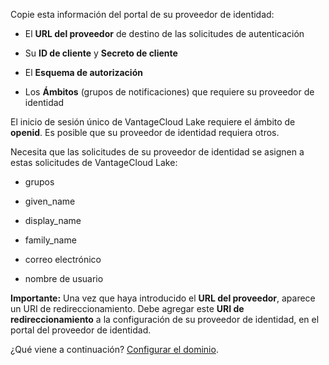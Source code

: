 Copie esta información del portal de su proveedor de identidad:

-   El **URL del proveedor** de destino de las solicitudes de autenticación

-   Su **ID de cliente** y **Secreto de cliente**

-   El **Esquema de autorización**

-   Los **Ámbitos** (grupos de notificaciones) que requiere su proveedor de identidad

El inicio de sesión único de VantageCloud Lake requiere el ámbito de **openid**. Es posible que su proveedor de identidad requiera otros.

Necesita que las solicitudes de su proveedor de identidad se asignen a estas solicitudes de VantageCloud Lake:

-   grupos

-   given\_name

-   display\_name

-   family\_name

-   correo electrónico

-   nombre de usuario

**Importante:** Una vez que haya introducido el **URL del proveedor**, aparece un URI de redireccionamiento. Debe agregar este **URI de redireccionamiento** a la configuración de su proveedor de identidad, en el portal del proveedor de identidad.

¿Qué viene a continuación? [Configurar el dominio](ruf1680184116601.md).
